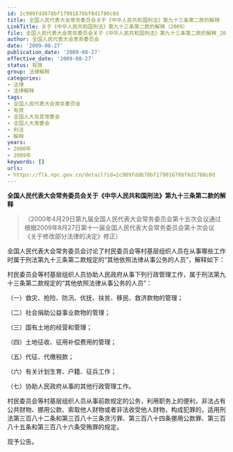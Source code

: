 ```yaml
---
id: 2c909fdd678bf17901678bf8d1780c0d
title: 全国人民代表大会常务委员会关于《中华人民共和国刑法》第九十三条第二款的解释
LinkTitle: 关于《中华人民共和国刑法》第九十三条第二款的解释（2009）
file: 全国人民代表大会常务委员会关于《中华人民共和国刑法》第九十三条第二款的解释_20090827_2c909fdd678bf17901678bf8d1780c0d.docx
author: 全国人民代表大会常务委员会
date: '2009-08-27'
publication_date: '2009-08-27'
effective_date: '2009-08-27'
status: 有效
group: 法律解释
categories:
- 法律
- 法律解释
tags:
- 全国人民代表大会常务委员会
- 有效
- 全国人大及其常委会
- 全国人大常委会
- 刑法
- 解释
years:
- 2000年
- 2009年
keywords: []
urls:
- https://flk.npc.gov.cn/detail?id=2c909fdd678bf17901678bf8d1780c0d
---
```


**全国人民代表大会常务委员会关于《中华人民共和国刑法》第九十三条第二款的解释**

> （2000年4月29日第九届全国人民代表大会常务委员会第十五次会议通过 根据2009年8月27日第十一届全国人民代表大会常务委员会第十次会议《关于修改部分法律的决定》修正）

全国人民代表大会常务委员会讨论了村民委员会等村基层组织人员在从事哪些工作时属于刑法第九十三条第二款规定的“其他依照法律从事公务的人员”，解释如下：

村民委员会等村基层组织人员协助人民政府从事下列行政管理工作，属于刑法第九十三条第二款规定的“其他依照法律从事公务的人员”：

（一）救灾、抢险、防汛、优抚、扶贫、移民、救济款物的管理；

（二）社会捐助公益事业款物的管理；

（三）国有土地的经营和管理；

（四）土地征收、征用补偿费用的管理；

（五）代征、代缴税款；

（六）有关计划生育、户籍、征兵工作；

（七）协助人民政府从事的其他行政管理工作。

村民委员会等村基层组织人员从事前款规定的公务，利用职务上的便利，非法占有公共财物、挪用公款、索取他人财物或者非法收受他人财物，构成犯罪的，适用刑法第三百八十二条和第三百八十三条贪污罪、第三百八十四条挪用公款罪、第三百八十五条和第三百八十六条受贿罪的规定。

现予公告。
